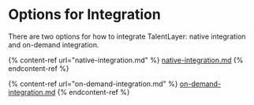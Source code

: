 # Options for Integration

There are two options for how to integrate TalentLayer: native integration and on-demand integration.&#x20;

{% content-ref url="native-integration.md" %}
[native-integration.md](native-integration.md)
{% endcontent-ref %}

{% content-ref url="on-demand-integration.md" %}
[on-demand-integration.md](on-demand-integration.md)
{% endcontent-ref %}

